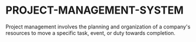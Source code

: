 # PROJECT-MANAGEMENT-SYSTEM
Project management involves the planning and organization of a company's resources to move a specific task, event, or duty towards completion. 

